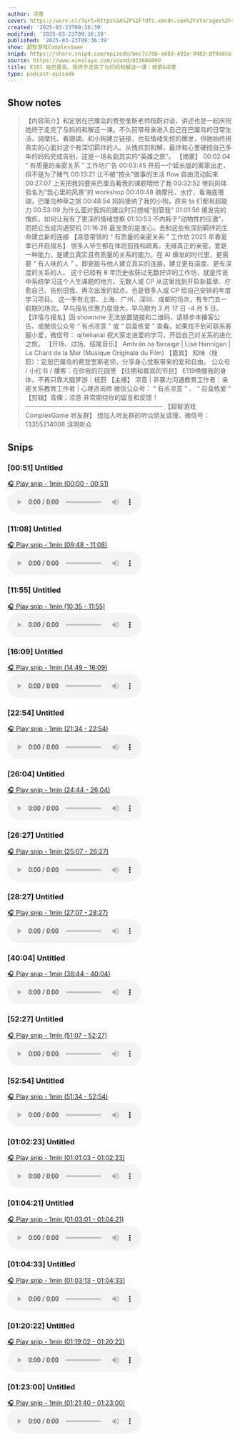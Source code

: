 ```yaml
---
author: 凉意
cover: https://wsrv.nl/?url=https%3A%2F%2Ffdfs.xmcdn.com%2Fstorages%2F4d1e-audiofreehighqps%2F7E%2F39%2FCMCoOSEDXNxhAAOwEQBdODX4.jpeg&w=200&h=200
created: '2025-03-23T09:36:39'
modified: '2025-03-23T09:36:39'
published: '2025-03-23T09:36:39'
show: 超智游戏ComplexGame
snipd: https://share.snipd.com/episode/bec7c7db-ad03-491e-9482-8f9ddcbf46ce
source: https://www.ximalaya.com/sound/823886090
title: E181 在巴厘岛，我终于走完了与妈妈和解这一课｜枝蔚&凉意
type: podcast-episode
---
```



## Show notes
> 【内容简介】和定居在巴厘岛的费登奎斯老师枝蔚对谈，讲述也是一起庆祝她终于走完了与妈妈和解这一课。不久前带母亲进入自己在巴厘岛的日常生活，骑摩托、看珊瑚、和小狗建立链接，也有情绪失控的爆发，但她始终用真实的心面对这个有深切羁绊的人。从愧疚到和解，最终和心里硬控自己多年的妈妈完成告别，这是一场名副其实的“英雄之旅”。
> 【摘要】  00:02:04 “ 有质量的亲密关系 ” 工作坊广告 
> 00:03:45   开启一个延长版的离家出走，但不是为了赌气  00:13:21  让不被“按头”做事的生活 flow 自由流动起来 
> 00:27:07   上天把我妈要来巴厘岛看我的课题喂给了我  00:32:52  带妈妈体验名为“我心里的风景”的 workshop 00:40:48  骑摩托、水疗、看海底珊瑚，巴厘岛种草之旅  00:48:54  妈妈接纳了我的小狗，原来 ta 们都有超能力  00:53:09  为什么面对我妈的建议时只想喊“别管我”  01:01:56  爆发完的愧疚，如何让我有了更深的情绪觉察  01:10:53  不内耗于“动物性的应激”，而把它当成沟通契机  01:16:26  最宝贵的是发心，去和这些有深刻羁绊的生命建立新的连接 
> 【凉意带领的  “ 有质量的亲密关系 ” 工作坊 2025 年春夏季已开启报名】 
> 很多人毕生都在体验孤独和疏离，无缘真正的亲密。爱是一种能力，是建立真实且有质量的关系的能力。在 AI 爆发的时代里，更需要 “ 有人味的人 ” 。即更能与他人建立真实的连接，建立更有温度、更有深度的关系的人。 
> 这个已经有 8 年历史收获过无数好评的工作坊，就是传说中系统学习这个人生课题的地方。无数人或 CP 从这里找到开启新篇章、疗愈自己、告别旧我、再次出发的起点。也是很多人或 CP 给自己安排的年度学习项目。 
> 这一季有北京、上海、广州、深圳、成都的场次，有专门五一假期的场次。早鸟报名优惠力度很大，早鸟期为 3 月 17 日 -4 月 5 日。 
> 【详情与报名】因 shownote 无法放置链接和二维码，请移步本播客公告、或微信公众号 “ 有点凉意 ” 或 “ 启盒练爱 ” 查看。如果找不到可联系客服小爱，微信号： qihelianai  祝大家走进爱的学习，开启自己对关系的进化之旅。 
> 【开场、过场、结尾音乐】     Amhrán na farraige | Lisa Hannigan | Le Chant de la Mer (Musique Originale du Film) 
> 【嘉宾】   知味（枝蔚）：定居巴厘岛的费登奎斯老师，分享身心觉察带来的爱和自由。 
> 公众号 / 小红书 / 播客：在你我的花园里 
> 【往期和嘉宾的节目】 
> E119唤醒我的身体，不再只靠大脑梦游｜枝蔚 
> 【主播】   凉意  |  非暴力沟通教育工作者｜亲密关系教育工作者  |  心理咨询师 
> 微信公众号： “ 有点凉意 ” 、 “ 启盒练爱 ”  【剪辑】青傈；凉意   非常期待你的留言和反馈！   ——————————————————————   【超智游戏 ComplexGame 听友群】   想加入听友群的听众朋友请搜，微信号： 13355214008  注明听众

## Snips
### [00:51] Untitled
[🎧 Play snip - 1min️ (00:00 - 00:51)](https://share.snipd.com/snip/c8869e2e-40e7-4739-872d-204b82634f0f)
<audio controls> <source src="https://jt.ximalaya.com//GKwRIRwLtJGVAeQbVwODrmVw.m4a?channel=rss&album_id=42691234&track_id=823886090&uid=72451381&jt=https://aod.cos.tx.xmcdn.com/storages/769e-audiofreehighqps/F5/9E/GKwRIRwLtJGVAeQbVwODrmVw.m4a#t=00:00,00:51"> </audio>
### [11:08] Untitled
[🎧 Play snip - 1min️ (09:48 - 11:08)](https://share.snipd.com/snip/9a7d66cd-814d-45ee-ad66-016b35b30667)
<audio controls> <source src="https://jt.ximalaya.com//GKwRIRwLtJGVAeQbVwODrmVw.m4a?channel=rss&album_id=42691234&track_id=823886090&uid=72451381&jt=https://aod.cos.tx.xmcdn.com/storages/769e-audiofreehighqps/F5/9E/GKwRIRwLtJGVAeQbVwODrmVw.m4a#t=09:48,11:08"> </audio>
### [11:55] Untitled
[🎧 Play snip - 1min️ (10:35 - 11:55)](https://share.snipd.com/snip/0bbb698c-f2c4-4c10-a359-852ea3d61633)
<audio controls> <source src="https://jt.ximalaya.com//GKwRIRwLtJGVAeQbVwODrmVw.m4a?channel=rss&album_id=42691234&track_id=823886090&uid=72451381&jt=https://aod.cos.tx.xmcdn.com/storages/769e-audiofreehighqps/F5/9E/GKwRIRwLtJGVAeQbVwODrmVw.m4a#t=10:35,11:55"> </audio>
### [16:09] Untitled
[🎧 Play snip - 1min️ (14:49 - 16:09)](https://share.snipd.com/snip/ee1c9a72-0d30-4332-a3e7-7011b78a474b)
<audio controls> <source src="https://jt.ximalaya.com//GKwRIRwLtJGVAeQbVwODrmVw.m4a?channel=rss&album_id=42691234&track_id=823886090&uid=72451381&jt=https://aod.cos.tx.xmcdn.com/storages/769e-audiofreehighqps/F5/9E/GKwRIRwLtJGVAeQbVwODrmVw.m4a#t=14:49,16:09"> </audio>
### [22:54] Untitled
[🎧 Play snip - 1min️ (21:34 - 22:54)](https://share.snipd.com/snip/627dbd7c-5889-4e7b-b93e-48c6d208a806)
<audio controls> <source src="https://jt.ximalaya.com//GKwRIRwLtJGVAeQbVwODrmVw.m4a?channel=rss&album_id=42691234&track_id=823886090&uid=72451381&jt=https://aod.cos.tx.xmcdn.com/storages/769e-audiofreehighqps/F5/9E/GKwRIRwLtJGVAeQbVwODrmVw.m4a#t=21:34,22:54"> </audio>
### [26:04] Untitled
[🎧 Play snip - 1min️ (24:44 - 26:04)](https://share.snipd.com/snip/d79ae6ac-9990-454e-aed8-d864ac7bb96e)
<audio controls> <source src="https://jt.ximalaya.com//GKwRIRwLtJGVAeQbVwODrmVw.m4a?channel=rss&album_id=42691234&track_id=823886090&uid=72451381&jt=https://aod.cos.tx.xmcdn.com/storages/769e-audiofreehighqps/F5/9E/GKwRIRwLtJGVAeQbVwODrmVw.m4a#t=24:44,26:04"> </audio>
### [26:27] Untitled
[🎧 Play snip - 1min️ (25:07 - 26:27)](https://share.snipd.com/snip/7c2be3ea-ba2f-494a-a80f-9f9dad7a6ad5)
<audio controls> <source src="https://jt.ximalaya.com//GKwRIRwLtJGVAeQbVwODrmVw.m4a?channel=rss&album_id=42691234&track_id=823886090&uid=72451381&jt=https://aod.cos.tx.xmcdn.com/storages/769e-audiofreehighqps/F5/9E/GKwRIRwLtJGVAeQbVwODrmVw.m4a#t=25:07,26:27"> </audio>
### [28:27] Untitled
[🎧 Play snip - 1min️ (27:07 - 28:27)](https://share.snipd.com/snip/7e5ed818-f3ca-4a58-95df-7c3913c2c0ff)
<audio controls> <source src="https://jt.ximalaya.com//GKwRIRwLtJGVAeQbVwODrmVw.m4a?channel=rss&album_id=42691234&track_id=823886090&uid=72451381&jt=https://aod.cos.tx.xmcdn.com/storages/769e-audiofreehighqps/F5/9E/GKwRIRwLtJGVAeQbVwODrmVw.m4a#t=27:07,28:27"> </audio>
### [40:04] Untitled
[🎧 Play snip - 1min️ (38:44 - 40:04)](https://share.snipd.com/snip/adb7cadc-d0b1-4ce1-9af4-1450b9e1f3fd)
<audio controls> <source src="https://jt.ximalaya.com//GKwRIRwLtJGVAeQbVwODrmVw.m4a?channel=rss&album_id=42691234&track_id=823886090&uid=72451381&jt=https://aod.cos.tx.xmcdn.com/storages/769e-audiofreehighqps/F5/9E/GKwRIRwLtJGVAeQbVwODrmVw.m4a#t=38:44,40:04"> </audio>
### [52:27] Untitled
[🎧 Play snip - 1min️ (51:07 - 52:27)](https://share.snipd.com/snip/91ec1647-ba8a-4a16-9bbb-a1deb1de7dfd)
<audio controls> <source src="https://jt.ximalaya.com//GKwRIRwLtJGVAeQbVwODrmVw.m4a?channel=rss&album_id=42691234&track_id=823886090&uid=72451381&jt=https://aod.cos.tx.xmcdn.com/storages/769e-audiofreehighqps/F5/9E/GKwRIRwLtJGVAeQbVwODrmVw.m4a#t=51:07,52:27"> </audio>
### [52:54] Untitled
[🎧 Play snip - 1min️ (51:34 - 52:54)](https://share.snipd.com/snip/b1177034-e8cf-4aa3-a81e-badb54813dfe)
<audio controls> <source src="https://jt.ximalaya.com//GKwRIRwLtJGVAeQbVwODrmVw.m4a?channel=rss&album_id=42691234&track_id=823886090&uid=72451381&jt=https://aod.cos.tx.xmcdn.com/storages/769e-audiofreehighqps/F5/9E/GKwRIRwLtJGVAeQbVwODrmVw.m4a#t=51:34,52:54"> </audio>
### [01:02:23] Untitled
[🎧 Play snip - 1min️ (01:01:03 - 01:02:23)](https://share.snipd.com/snip/cde36f19-16b8-4b92-9132-ff9f7d8aa739)
<audio controls> <source src="https://jt.ximalaya.com//GKwRIRwLtJGVAeQbVwODrmVw.m4a?channel=rss&album_id=42691234&track_id=823886090&uid=72451381&jt=https://aod.cos.tx.xmcdn.com/storages/769e-audiofreehighqps/F5/9E/GKwRIRwLtJGVAeQbVwODrmVw.m4a#t=01:01:03,01:02:23"> </audio>
### [01:04:21] Untitled
[🎧 Play snip - 1min️ (01:03:01 - 01:04:21)](https://share.snipd.com/snip/059af216-b20b-4b19-98ae-a39001902693)
<audio controls> <source src="https://jt.ximalaya.com//GKwRIRwLtJGVAeQbVwODrmVw.m4a?channel=rss&album_id=42691234&track_id=823886090&uid=72451381&jt=https://aod.cos.tx.xmcdn.com/storages/769e-audiofreehighqps/F5/9E/GKwRIRwLtJGVAeQbVwODrmVw.m4a#t=01:03:01,01:04:21"> </audio>
### [01:04:33] Untitled
[🎧 Play snip - 1min️ (01:03:13 - 01:04:33)](https://share.snipd.com/snip/98d76df9-2541-4c2a-9cb2-c8b76121a37b)
<audio controls> <source src="https://jt.ximalaya.com//GKwRIRwLtJGVAeQbVwODrmVw.m4a?channel=rss&album_id=42691234&track_id=823886090&uid=72451381&jt=https://aod.cos.tx.xmcdn.com/storages/769e-audiofreehighqps/F5/9E/GKwRIRwLtJGVAeQbVwODrmVw.m4a#t=01:03:13,01:04:33"> </audio>
### [01:20:22] Untitled
[🎧 Play snip - 1min️ (01:19:02 - 01:20:22)](https://share.snipd.com/snip/e400c8ba-fd30-4457-b23b-6cf8f4e7a549)
<audio controls> <source src="https://jt.ximalaya.com//GKwRIRwLtJGVAeQbVwODrmVw.m4a?channel=rss&album_id=42691234&track_id=823886090&uid=72451381&jt=https://aod.cos.tx.xmcdn.com/storages/769e-audiofreehighqps/F5/9E/GKwRIRwLtJGVAeQbVwODrmVw.m4a#t=01:19:02,01:20:22"> </audio>
### [01:23:00] Untitled
[🎧 Play snip - 1min️ (01:21:40 - 01:23:00)](https://share.snipd.com/snip/14bda6b3-f1c5-4cd7-9823-5f6b57d440be)
<audio controls> <source src="https://jt.ximalaya.com//GKwRIRwLtJGVAeQbVwODrmVw.m4a?channel=rss&album_id=42691234&track_id=823886090&uid=72451381&jt=https://aod.cos.tx.xmcdn.com/storages/769e-audiofreehighqps/F5/9E/GKwRIRwLtJGVAeQbVwODrmVw.m4a#t=01:21:40,01:23:00"> </audio>
